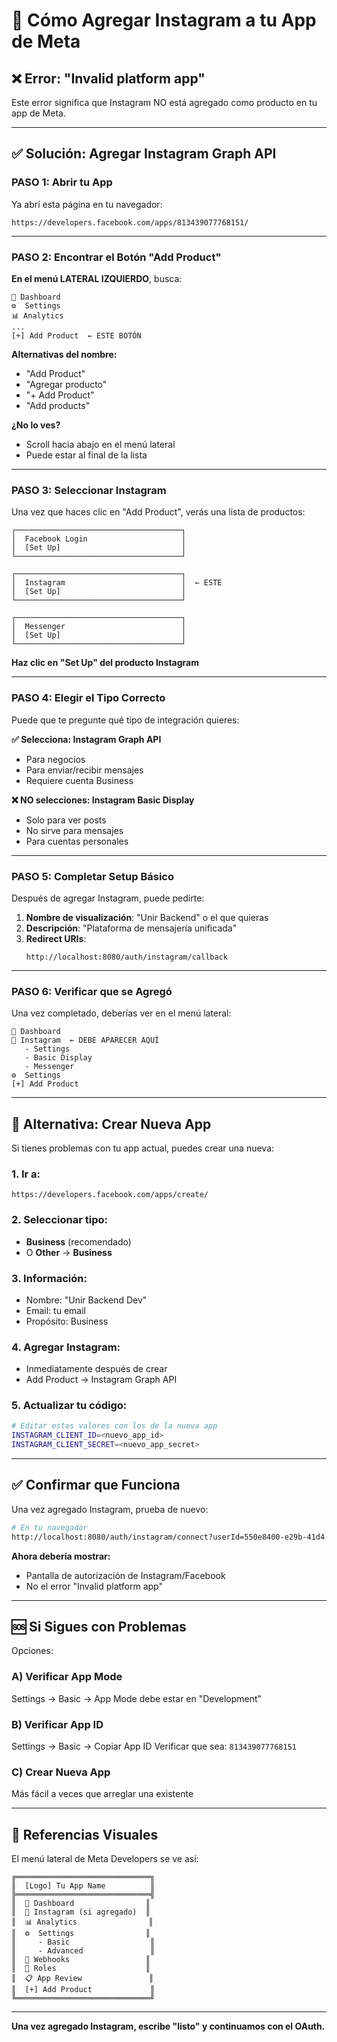 # 🔧 Cómo Agregar Instagram a tu App de Meta

## ❌ Error: "Invalid platform app"

Este error significa que Instagram NO está agregado como producto en tu app de Meta.

---

## ✅ Solución: Agregar Instagram Graph API

### PASO 1: Abrir tu App

Ya abrí esta página en tu navegador:
```
https://developers.facebook.com/apps/813439077768151/
```

---

### PASO 2: Encontrar el Botón "Add Product"

**En el menú LATERAL IZQUIERDO**, busca:

```
📱 Dashboard
⚙️  Settings
📊 Analytics
...
[+] Add Product  ← ESTE BOTÓN
```

**Alternativas del nombre:**
- "Add Product"
- "Agregar producto"
- "+ Add Product"
- "Add products"

**¿No lo ves?**
- Scroll hacia abajo en el menú lateral
- Puede estar al final de la lista

---

### PASO 3: Seleccionar Instagram

Una vez que haces clic en "Add Product", verás una lista de productos:

```
┌─────────────────────────────────────┐
│  Facebook Login                     │
│  [Set Up]                           │
└─────────────────────────────────────┘

┌─────────────────────────────────────┐
│  Instagram                          │  ← ESTE
│  [Set Up]                           │
└─────────────────────────────────────┘

┌─────────────────────────────────────┐
│  Messenger                          │
│  [Set Up]                           │
└─────────────────────────────────────┘
```

**Haz clic en "Set Up" del producto Instagram**

---

### PASO 4: Elegir el Tipo Correcto

Puede que te pregunte qué tipo de integración quieres:

**✅ Selecciona: Instagram Graph API**
- Para negocios
- Para enviar/recibir mensajes
- Requiere cuenta Business

**❌ NO selecciones: Instagram Basic Display**
- Solo para ver posts
- No sirve para mensajes
- Para cuentas personales

---

### PASO 5: Completar Setup Básico

Después de agregar Instagram, puede pedirte:

1. **Nombre de visualización**: "Unir Backend" o el que quieras
2. **Descripción**: "Plataforma de mensajería unificada"
3. **Redirect URIs**: 
   ```
   http://localhost:8080/auth/instagram/callback
   ```

---

### PASO 6: Verificar que se Agregó

Una vez completado, deberías ver en el menú lateral:

```
📱 Dashboard
📸 Instagram  ← DEBE APARECER AQUÍ
   - Settings
   - Basic Display
   - Messenger
⚙️  Settings
[+] Add Product
```

---

## 🔄 Alternativa: Crear Nueva App

Si tienes problemas con tu app actual, puedes crear una nueva:

### 1. Ir a:
```
https://developers.facebook.com/apps/create/
```

### 2. Seleccionar tipo:
- **Business** (recomendado)
- O **Other** → **Business**

### 3. Información:
- Nombre: "Unir Backend Dev"
- Email: tu email
- Propósito: Business

### 4. Agregar Instagram:
- Inmediatamente después de crear
- Add Product → Instagram Graph API

### 5. Actualizar tu código:
```bash
# Editar estos valores con los de la nueva app
INSTAGRAM_CLIENT_ID=<nuevo_app_id>
INSTAGRAM_CLIENT_SECRET=<nuevo_app_secret>
```

---

## ✅ Confirmar que Funciona

Una vez agregado Instagram, prueba de nuevo:

```bash
# En tu navegador
http://localhost:8080/auth/instagram/connect?userId=550e8400-e29b-41d4-a716-446655440000
```

**Ahora debería mostrar:**
- Pantalla de autorización de Instagram/Facebook
- No el error "Invalid platform app"

---

## 🆘 Si Sigues con Problemas

Opciones:

### A) Verificar App Mode
Settings → Basic → App Mode debe estar en "Development"

### B) Verificar App ID
Settings → Basic → Copiar App ID
Verificar que sea: `813439077768151`

### C) Crear Nueva App
Más fácil a veces que arreglar una existente

---

## 📸 Referencias Visuales

El menú lateral de Meta Developers se ve así:

```
╔══════════════════════════════╗
║  [Logo] Tu App Name          ║
╠══════════════════════════════╣
║  📱 Dashboard                ║
║  📸 Instagram (si agregado)  ║
║  📊 Analytics                ║
║  ⚙️  Settings                ║
║     - Basic                  ║
║     - Advanced               ║
║  🔔 Webhooks                 ║
║  👥 Roles                    ║
║  📋 App Review               ║
║  [+] Add Product             ║
╚══════════════════════════════╝
```

---

**Una vez agregado Instagram, escribe "listo" y continuamos con el OAuth.**

